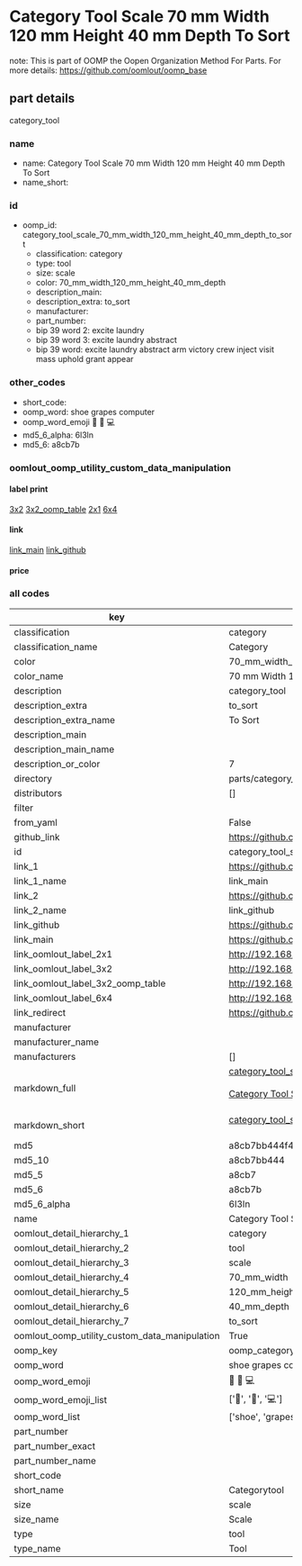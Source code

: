 # Category Tool Scale 70 mm Width 120 mm Height 40 mm Depth To Sort  

note: This is part of OOMP the Oopen Organization Method For Parts. For more details: https://github.com/oomlout/oomp_base

##  part details
  



category_tool



### name
* name: Category Tool Scale 70 mm Width 120 mm Height 40 mm Depth To Sort
* name_short: 
### id
* oomp_id: category_tool_scale_70_mm_width_120_mm_height_40_mm_depth_to_sort
  * classification: category
  * type: tool
  * size: scale
  * color: 70_mm_width_120_mm_height_40_mm_depth
  * description_main: 
  * description_extra: to_sort
  * manufacturer: 
  * part_number: 
  * bip 39 word 2: excite laundry
  * bip 39 word 3: excite laundry abstract
  * bip 39 word: excite laundry abstract arm victory crew inject visit mass uphold grant appear

### other_codes
* short_code: 
* oomp_word: shoe grapes computer
* oomp_word_emoji :shoe: :grapes: :computer:
* md5_6_alpha: 6l3ln
* md5_6: a8cb7b






### oomlout_oomp_utility_custom_data_manipulation
#### label print
[3x2](http://192.168.1.245:1112/?label=oomp%206l3ln)
[3x2_oomp_table](http://192.168.1.108:1112/?label=oomp%206l3ln)
[2x1](http://192.168.1.242:1112/?label=oomp%206l3ln)
[6x4](http://192.168.1.55:1112/?label=oomp%206l3ln)    

#### link

[link_main](https://github.com/oomlout/oomlout_oomp_version_1_messy/tree/main/parts/category_tool_scale_70_mm_width_120_mm_height_40_mm_depth_to_sort) [link_github](https://github.com/oomlout/oomlout_oomp_version_1_messy/tree/main/parts/category_tool_scale_70_mm_width_120_mm_height_40_mm_depth_to_sort)                             

#### price







### all codes 
| key | value |  
| --- | --- |  
| classification | category |  
| classification_name | Category |  
| color | 70_mm_width_120_mm_height_40_mm_depth |  
| color_name | 70 mm Width 120 mm Height 40 mm Depth |  
| description | category_tool |  
| description_extra | to_sort |  
| description_extra_name | To Sort |  
| description_main |  |  
| description_main_name |  |  
| description_or_color | 7  |  
| directory | parts/category_tool_scale_70_mm_width_120_mm_height_40_mm_depth_to_sort |  
| distributors | [] |  
| filter |  |  
| from_yaml | False |  
| github_link | https://github.com/oomlout/oomlout_oomp_part_src/tree/main/parts/category_tool_scale_70_mm_width_120_mm_height_40_mm_depth_to_sort |  
| id | category_tool_scale_70_mm_width_120_mm_height_40_mm_depth_to_sort |  
| link_1 | https://github.com/oomlout/oomlout_oomp_version_1_messy/tree/main/parts/category_tool_scale_70_mm_width_120_mm_height_40_mm_depth_to_sort |  
| link_1_name | link_main |  
| link_2 | https://github.com/oomlout/oomlout_oomp_version_1_messy/tree/main/parts/category_tool_scale_70_mm_width_120_mm_height_40_mm_depth_to_sort |  
| link_2_name | link_github |  
| link_github | https://github.com/oomlout/oomlout_oomp_version_1_messy/tree/main/parts/category_tool_scale_70_mm_width_120_mm_height_40_mm_depth_to_sort |  
| link_main | https://github.com/oomlout/oomlout_oomp_version_1_messy/tree/main/parts/category_tool_scale_70_mm_width_120_mm_height_40_mm_depth_to_sort |  
| link_oomlout_label_2x1 | http://192.168.1.242:1112/?label=oomp%206l3ln |  
| link_oomlout_label_3x2 | http://192.168.1.245:1112/?label=oomp%206l3ln |  
| link_oomlout_label_3x2_oomp_table | http://192.168.1.108:1112/?label=oomp%206l3ln |  
| link_oomlout_label_6x4 | http://192.168.1.55:1112/?label=oomp%206l3ln |  
| link_redirect | https://github.com/oomlout/oomlout_oomp_version_1_messy/tree/main/parts/category_tool_scale_70_mm_width_120_mm_height_40_mm_depth_to_sort |  
| manufacturer |  |  
| manufacturer_name |  |  
| manufacturers | [] |  
| markdown_full | [category_tool_scale_70_mm_width_120_mm_height_40_mm_depth_to_sort](none)<br>[](none)<br>[Category Tool Scale 70 Mm Width 120 Mm Height 40 Mm Depth To Sort](none)<br><br> |  
| markdown_short | [category_tool_scale_70_mm_width_120_mm_height_40_mm_depth_to_sort](none)<br><br> |  
| md5 | a8cb7bb444f4ce80cd79d0ba01df6a76 |  
| md5_10 | a8cb7bb444 |  
| md5_5 | a8cb7 |  
| md5_6 | a8cb7b |  
| md5_6_alpha | 6l3ln |  
| name | Category Tool Scale 70 mm Width 120 mm Height 40 mm Depth To Sort |  
| oomlout_detail_hierarchy_1 | category |  
| oomlout_detail_hierarchy_2 | tool |  
| oomlout_detail_hierarchy_3 | scale |  
| oomlout_detail_hierarchy_4 | 70_mm_width |  
| oomlout_detail_hierarchy_5 | 120_mm_height |  
| oomlout_detail_hierarchy_6 | 40_mm_depth |  
| oomlout_detail_hierarchy_7 | to_sort |  
| oomlout_oomp_utility_custom_data_manipulation | True |  
| oomp_key | oomp_category_tool_scale_70_mm_width_120_mm_height_40_mm_depth_to_sort |  
| oomp_word | shoe grapes computer |  
| oomp_word_emoji | :shoe: :grapes: :computer: |  
| oomp_word_emoji_list | [':shoe:', ':grapes:', ':computer:'] |  
| oomp_word_list | ['shoe', 'grapes', 'computer'] |  
| part_number |  |  
| part_number_exact |  |  
| part_number_name |  |  
| short_code |  |  
| short_name | Categorytool |  
| size | scale |  
| size_name | Scale |  
| type | tool |  
| type_name | Tool |  
